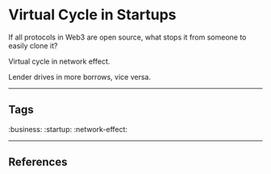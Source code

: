 # Virtual Cycle in Startups

If all protocols in Web3 are open source, what stops it from someone to easily clone it?

Virtual cycle in network effect.

Lender drives in more borrows, vice versa.

---
## Tags
:business:
:startup:
:network-effect:

---
## References

